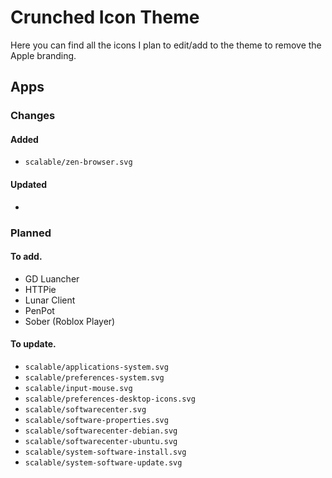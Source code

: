 # Crunched Icon Theme

Here you can find all the icons I plan to edit/add to the theme to remove the Apple branding.

## Apps

### Changes

#### Added

- `scalable/zen-browser.svg`

#### Updated

-

### Planned

#### To add.

- GD Luancher
- HTTPie
- Lunar Client
- PenPot
- Sober (Roblox Player)

#### To update.

- `scalable/applications-system.svg`
- `scalable/preferences-system.svg`
- `scalable/input-mouse.svg`
- `scalable/preferences-desktop-icons.svg`
- `scalable/softwarecenter.svg`
- `scalable/software-properties.svg`
- `scalable/softwarecenter-debian.svg`
- `scalable/softwarecenter-ubuntu.svg`
- `scalable/system-software-install.svg`
- `scalable/system-software-update.svg`
